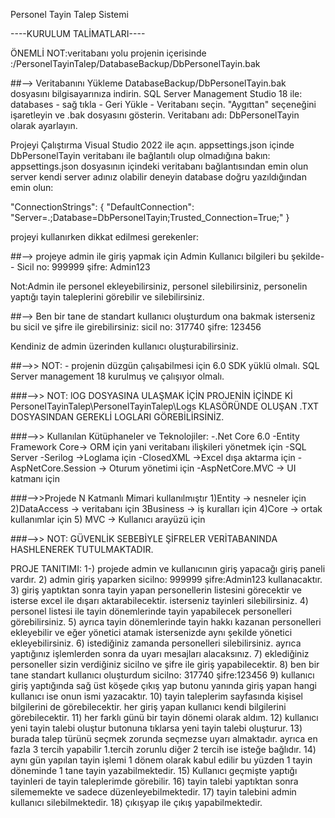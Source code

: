 Personel Tayin Talep Sistemi

----KURULUM TALİMATLARI----

ÖNEMLİ NOT:veritabanı yolu projenin içerisinde :/PersonelTayinTalep/DatabaseBackup/DbPersonelTayin.bak

##--> Veritabanını Yükleme DatabaseBackup/DbPersonelTayin.bak dosyasını bilgisayarınıza indirin. 
SQL Server Management Studio 18 ile: databases - sağ tıkla - Geri Yükle - Veritabanı seçin. "Aygıttan" seçeneğini işaretleyin ve .bak dosyasını gösterin. Veritabanı adı: DbPersonelTayin olarak ayarlayın.

Projeyi Çalıştırma Visual Studio 2022 ile açın. 
appsettings.json içinde DbPersonelTayin veritabanı ile bağlantılı olup olmadığına bakın: appsettings.json dosyasının içindeki veritabanı bağlantısından emin olun server kendi server adınız olabilir deneyin database doğru yazıldığından emin olun:

"ConnectionStrings": { "DefaultConnection": "Server=.;Database=DbPersonelTayin;Trusted_Connection=True;" }

projeyi kullanırken dikkat edilmesi gerekenler:


##--> projeye admin ile giriş yapmak için Admin Kullanıcı bilgileri bu şekilde-- Sicil no: 999999 şifre: Admin123

Not:Admin ile personel ekleyebilirsiniz, personel silebilirsiniz, personelin yaptığı tayin taleplerini görebilir ve silebilirsiniz.


##--> Ben bir tane de standart kullanıcı oluşturdum ona bakmak isterseniz bu sicil ve şifre ile girebilirsiniz: sicil no: 317740 şifre: 123456

Kendiniz de admin üzerinden kullanıcı oluşturabilirsiniz.


##-->> NOT: - projenin düzgün çalışabilmesi için 6.0 SDK yüklü olmalı. SQL Server management 18 kurulmuş ve çalışıyor olmalı.

###-->> NOT: lOG DOSYASINA ULAŞMAK İÇİN PROJENİN İÇİNDE Kİ PersonelTayinTalep\PersonelTayinTalep\Logs KLASÖRÜNDE OLUŞAN .TXT DOSYASINDAN GEREKLİ LOGLARI GÖREBİLİRSİNİZ.

###-->> Kullanılan Kütüphaneler ve Teknolojiler:
-.Net Core 6.0
-Entity Framework Core-> ORM için yani veritabanı ilişkileri yönetmek için
-SQL Server
-Serilog ->Loglama için
-ClosedXML ->Excel dışa aktarma için
-AspNetCore.Session -> Oturum yönetimi için
-AspNetCore.MVC -> UI katmanı için

###-->>Projede N Katmanlı Mimari kullanılmıştır
1)Entity -> nesneler için
2)DataAccess -> veritabanı için
3Business -> iş kuralları için
4)Core -> ortak kullanımlar için
5) MVC -> Kullanıcı arayüzü için

###-->> NOT: GÜVENLİK SEBEBİYLE ŞİFRELER VERİTABANINDA HASHLENEREK TUTULMAKTADIR.

PROJE TANITIMI:
1-) projede admin ve kullanıcının giriş yapacağı giriş paneli vardır.
2) admin giriş yaparken sicilno: 999999 şifre:Admin123 kullanacaktır.
3) giriş yaptıktan sonra tayin yapan personellerin listesini görecektir ve isterse excel ile dışarı aktarabilecektir. isterseniz tayinleri silebilirsiniz.
4) personel listesi ile tayin dönemlerinde tayin yapabilecek personelleri görebilirsiniz.
5) ayrıca tayin dönemlerinde tayin hakkı kazanan personelleri ekleyebilir ve eğer yönetici atamak istersenizde aynı şekilde yönetici ekleyebilirsiniz.
6) istediğiniz zamanda personelleri silebilirsiniz. ayrıca yaptığınız işlemlerden sonra da uyarı mesajları alacaksınız.
7) eklediğiniz personeller sizin verdiğiniz sicilno ve şifre ile giriş yapabilecektir.
8) ben bir tane standart kullanıcı oluşturdum sicilno: 317740 şifre:123456
9) kullanıcı giriş yaptığında sağ üst köşede çıkış yap butonu yanında giriş yapan hangi kullanıcı ise onun ismi yazacaktır.
10) tayin taleplerim sayfasında kişisel bilgilerini de görebilecektir. her giriş yapan kullanıcı kendi bilgilerini görebilecektir.
11) her farklı günü bir tayin dönemi olarak aldım.
12) kullanıcı yeni tayin talebi oluştur butonuna tıklarsa yeni tayin talebi oluşturur.
13) burada talep türünü seçmek zorunda seçmezse uyarı almaktadır. ayrıca en fazla 3 tercih yapabilir 1.tercih zorunlu diğer 2 tercih ise isteğe bağlıdır.
14) aynı gün yapılan tayin işlemi 1 dönem olarak kabul edilir bu yüzden 1 tayin döneminde 1 tane tayin yazabilmektedir.
15) Kullanıcı geçmişte yaptığı tayinleri de tayin taleplerimde görebilir.
16) tayin talebi yaptıktan sonra silememekte ve sadece düzenleyebilmektedir.
17) tayin talebini admin kullanıcı silebilmektedir.
18) çıkışyap ile çıkış yapabilmektedir.
